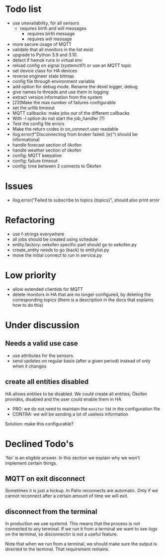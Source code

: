 # Todo list

- use unavailability, for all sensors
  - requires birth and will messages
    - requires birth message
    - requires will message
- more secure usage of MQTT
- validate that all monitors in the list exist
- upgrade to Python 3.9 and 3.10.
- detect if hamok runs in virtual env
- reload config on signal (systemctl?) or use an MQTT topic
- set device class for HA devices
- reverse engineer state bitmap
- config file through environment variable
- add option for debug mode. Rename the devel logger, debug
- give names to threads and use them in logging
- extract version information from the system
- [23]Make the max number of failures configurable
- set the urllib timeout
- MQTT callbacks: make jobs out of the different callbacks
- With -l option do not start the job_handler (?)
- Test the config file errors
- Make the return codes in on_connect user readable
- llog.error(f"Disconnecting from broker failed: {e}") should be informational
- handle forecast section of ökofen
- handle weather section of ökofen
- config: MQTT keepalive
- config: failure timeout
- config: time between 2 connects to Ökofen

# Issues


- llog.error("Failed to subscribe to topics {topics}", should also print error

# Refactoring

- use f-strings everywhere
- all jobs should be created using schedule
- entity.factory: oekofen specific part should go to oekofen.py
- create_entity needs to go (back) to entitylist.py
- move the initial connect to run in service.py

# Low priority

- allow extended clientids for MQTT
- delete monitors in HA that are no longer configured, by deleting the corresponding topics (there is a description in the docs that explains how to do this)

# Under discussion

## Needs a valid use case

- use attributes for the sensors
- send updates on regular basis (after a given period) instead of only when it changes


## create all entities disabled

HA allows entities to be disabled. We could create all entities, Ökofen provides, disabled and the user could enable them in HA

- PRO: we do not need to maintain the `monitor` list in the configuration file
- CONTRA: we will be sending a lot of useless information

Solution: make this configurable?

# Declined Todo's

'No' is an eligible answer. In this section we explain why we won't implement certain things.

## MQTT on exit disconnect
Sometimes it is just a hickup. In Paho reconnects are automatic. Only if
we cannot reconnect after a certain amount of time we will exit.

## disconnect from the terminal

In production we use systemd. This means that the process is not connected to any terminal. If we run it from a terminal we want to see logs on the terminal, so disconnectin is not a useful feature.

Note that when we run from a terminal, we should make sure the output is directed to the terminal. That requirement remains.